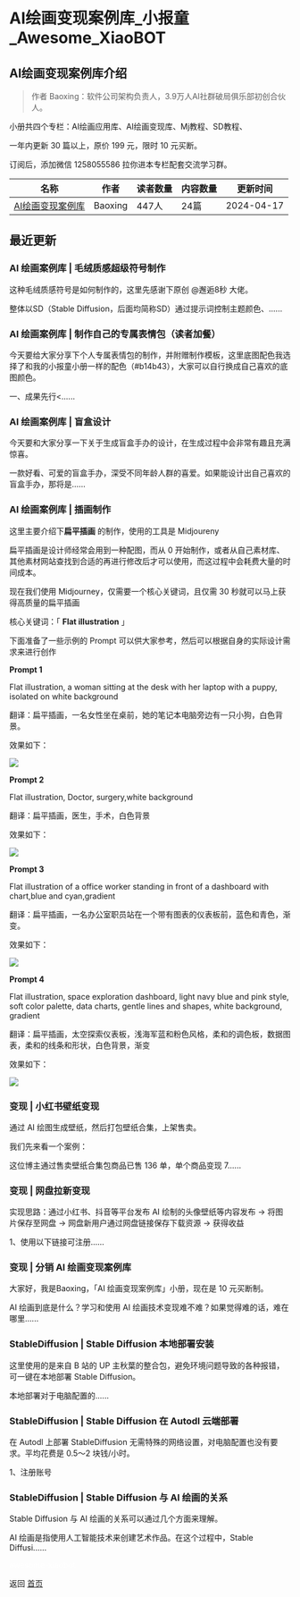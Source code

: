# AI绘画变现案例库_小报童_Awesome_XiaoBOT

## AI绘画变现案例库介绍
> 作者 Baoxing：软件公司架构负责人，3.9万人AI社群破局俱乐部初创合伙人。    
    
小册共四个专栏：AI绘画应用库、AI绘画变现库、Mj教程、SD教程、    
    
一年内更新 30 篇以上，原价 199 元，限时 10 元买断。    
    
订阅后，添加微信 1258055586 拉你进本专栏配套交流学习群。  
  


|名称|作者|读者数量|内容数量|更新时间|
|---|---|---|---|---|
|[AI绘画变现案例库](https://xiaobot.net/p/a15065411994?refer=0b133df9-27dc-423b-8101-639049001c13)|Baoxing|447人|24篇|2024-04-17|

## 最近更新
### AI 绘画案例库 | 毛绒质感超级符号制作

这种毛绒质感符号是如何制作的，这里先感谢下原创 @邂逅8秒 大佬。

整体以SD（Stable Diffusion，后面均简称SD）通过提示词控制主题颜色、......

### AI 绘画案例库 | 制作自己的专属表情包（读者加餐）

今天要给大家分享下个人专属表情包的制作，并附赠制作模板，这里底图配色我选择了和我的小报童小册一样的配色（#b14b43），大家可以自行换成自己喜欢的底图颜色。

一、成果先行<......

### AI 绘画案例库 | 盲盒设计

今天要和大家分享一下关于生成盲盒手办的设计，在生成过程中会非常有趣且充满惊喜。

一款好看、可爱的盲盒手办，深受不同年龄人群的喜爱。如果能设计出自己喜欢的盲盒手办，那将是......

### AI 绘画案例库 | 插画制作

这里主要介绍下**扁平插画** 的制作，使用的工具是 Midjoureny

扁平插画是设计师经常会用到一种配图，而从 0 开始制作，或者从自己素材库、其他素材网站查找到合适的再进行修改后才可以使用，而这过程中会耗费大量的时间成本。

现在我们使用 Midjourney，仅需要一个核心关键词，且仅需 30 秒就可以马上获得高质量的扁平插画

核心关键词：「 **Flat illustration** 」

下面准备了一些示例的 Prompt 可以供大家参考，然后可以根据自身的实际设计需求来进行创作

**Prompt 1**

Flat illustration, a woman sitting at the desk with her laptop with a puppy,
isolated on white background

翻译：扁平插画，一名女性坐在桌前，她的笔记本电脑旁边有一只小狗，白色背景。

效果如下：

![](https://static.xiaobot.net/file/2023-10-17/131959/32d1df49426583cdb362cdf1935434e8.png)

**Prompt 2**

Flat illustration, Doctor, surgery,white background

翻译：扁平插画，医生，手术，白色背景

效果如下：

![](https://static.xiaobot.net/file/2023-10-17/131959/3c150788dec0d6894a3470ab7c3222e8.png)

**Prompt 3**

Flat illustration of a office worker standing in front of a dashboard with
chart,blue and cyan,gradient

翻译：扁平插画，一名办公室职员站在一个带有图表的仪表板前，蓝色和青色，渐变。

效果如下：

![](https://static.xiaobot.net/file/2023-10-17/131959/c53ea5be77dfcd8060421b2e2e64b987.png)

**Prompt 4**

Flat illustration, space exploration dashboard, light navy blue and pink
style, soft color palette, data charts, gentle lines and shapes, white
background, gradient

翻译：扁平插画，太空探索仪表板，浅海军蓝和粉色风格，柔和的调色板，数据图表，柔和的线条和形状，白色背景，渐变

效果如下：

![](https://static.xiaobot.net/file/2023-10-17/131959/16237011c540775b98060cfa9007f8f5.png)

### 变现 | 小红书壁纸变现

通过 AI 绘图生成壁纸，然后打包壁纸合集，上架售卖。

我们先来看一个案例：

这位博主通过售卖壁纸合集包商品已售 136 单，单个商品变现 7......

### 变现 | 网盘拉新变现

实现思路：通过小红书、抖音等平台发布 AI 绘制的头像壁纸等内容发布 → 将图片保存至网盘 → 网盘新用户通过网盘链接保存下载资源 → 获得收益

1、使用以下链接可注册......

### 变现 | 分销 AI 绘画变现案例库

大家好，我是Baoxing，「AI 绘画变现案例库」小册，现在是 10 元买断制。

AI 绘画到底是什么？学习和使用 AI 绘画技术变现难不难？如果觉得难的话，难在哪里......

### StableDiffusion | Stable Diffusion 本地部署安装

这里使用的是来自 B 站的 UP 主秋葉的整合包，避免环境问题导致的各种报错，可一键在本地部署 Stable Diffusion。

本地部署对于电脑配置的......

### StableDiffusion | Stable Diffusion 在 Autodl 云端部署

在 Autodl 上部署 StableDiffusion 无需特殊的网络设置，对电脑配置也没有要求。平均花费是 0.5～2 块钱/小时。

1、注册账号

### StableDiffusion | Stable Diffusion 与 AI 绘画的关系

Stable Diffusion 与 AI 绘画的关系可以通过几个方面来理解。

AI 绘画是指使用人工智能技术来创建艺术作品。在这个过程中，Stable Diffusi......


<a href="https://github.com/Reno9527/awesome-xiaobot" style="color: white; text-decoration: none;">awesome-xiaobot</a>

返回 [首页](../README.md)
